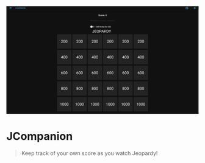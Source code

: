 <a href="https://jcompanion.app/" target="_blank" rel="noreferrer">
 <img src="./public/cover.png" title="Base App">
</a>

# JCompanion

> Keep track of your own score as you watch Jeopardy!
